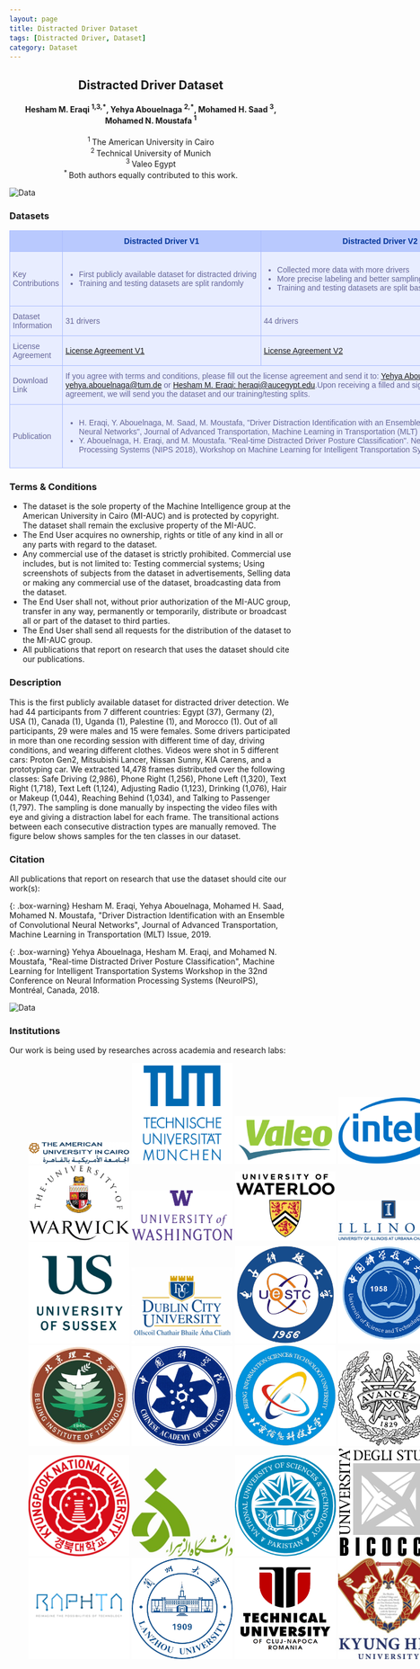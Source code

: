 ```yaml
---
layout: page
title: Distracted Driver Dataset
tags: [Distracted Driver, Dataset]
category: Dataset
---
```


<h2 style="text-align: center;"><strong>Distracted Driver Dataset</strong></h2>
<h4 style="text-align: center;"><strong>Hesham M. Eraqi <sup>1,3,*</sup>, Yehya Abouelnaga <sup>2,*</sup>, Mohamed H. Saad <sup>3</sup>, Mohamed N. Moustafa <sup>1</sup></strong></h4>
<p style="text-align: center;"><sup>1 </sup>The American University in Cairo<br /> <sup>2 </sup>Technical University of Munich<br /> <sup>3 </sup>Valeo Egypt<br /> <sup>* </sup>Both authors equally contributed to this work.</p>

![Data](https://heshameraqi.github.io/data/auc.distracted.driver.dataset/Data.png)

### Datasets

<style type="text/css">
.tg  {border-collapse:collapse;border-spacing:0;border-color:#aabcfe;}
.tg td{font-family:Arial, sans-serif;font-size:14px;padding:10px 5px;border-style:solid;border-width:1px;overflow:hidden;word-break:normal;border-color:#aabcfe;color:#669;background-color:#e8edff;}
.tg th{font-family:Arial, sans-serif;font-size:14px;font-weight:normal;padding:10px 5px;border-style:solid;border-width:1px;overflow:hidden;word-break:normal;border-color:#aabcfe;color:#039;background-color:#b9c9fe;}
.tg .tg-s6z2{text-align:center}
.tg .tg-md4w{background-color:#D2E4FC;text-align:left}
.tg .tg-5hgy{background-color:#D2E4FC;text-align:center}
.tg .tg-s268{text-align:left}
</style>
<table class="tg" style="undefined;table-layout: fixed; width: 874px" align="center">
<colgroup>
<col style="width: 94px">
<col style="width: 354px">
<col style="width: 426px">
</colgroup>
  <tr>
    <th class="tg-5e9r"></th>
    <th class="tg-c3ow"><strong>Distracted Driver V1</strong></th>
    <th class="tg-c3ow"><strong>Distracted Driver V2</strong></th>
  </tr>
  <tr>
    <td class="tg-c3ow">Key Contributions</td>
    <td class="tg-0pky">
		<ul class="dashed">
			<li>First publicly available dataset for distracted driving</li>
			<li>Training and testing datasets are split randomly</li>
		</ul>
	</td>
    <td class="tg-0pky">
		<ul class="dashed">
			<li>Collected more data with more drivers</li>
			<li>More precise labeling and better sampling per class</li>
			<li>Training and testing datasets are split based on drivers</li>
		</ul>
	</td>
  </tr>
  <tr>
    <td class="tg-c3ow">Dataset Information</td>
    <td class="tg-c3ow">31 drivers</td>
    <td class="tg-c3ow">44 drivers</td>
  </tr>
  <tr>
    <td class="tg-c3ow">License Agreement</td>
    <td class="tg-c3ow"><a href="https://heshameraqi.github.io/data/auc.distracted.driver.dataset/Distracted_Driver_Dataset_V1_License_Agreement.pdf">License Agreement V1</a></td>
    <td class="tg-c3ow"><a href="https://heshameraqi.github.io/data/auc.distracted.driver.dataset/Distracted_Driver_Dataset_V2_License_Agreement.pdf">License Agreement V2</a></td>
  </tr>
  <tr>
    <td class="tg-c3ow">Download Link</td>
    <td class="tg-c3ow" colspan="2">If you agree with terms and conditions, please fill out the license agreement and send it to: <a href="mailto:yehya.abouelnaga@tum.de">Yehya Abouelnaga: yehya.abouelnaga@tum.de</a> or <a href="mailto:heraqi@aucegypt.edu">Hesham M. Eraqi: heraqi@aucegypt.edu</a>.Upon receiving a filled and signed license agreement, we will send you the dataset and our training/testing splits.</td>
  </tr>
  <tr>
    <td class="tg-c3ow">Publication</td>
    <td class="tg-0pky" colspan="2">
		<ul class="dashed">
			<li>H. Eraqi, Y. Abouelnaga, M. Saad, M. Moustafa, "Driver Distraction Identification with an Ensemble of Convolutional Neural Networks", Journal of Advanced Transportation, Machine Learning in Transportation (MLT) Issue, 2019.</li>
			<li>Y. Abouelnaga, H. Eraqi, and M. Moustafa. "Real-time Distracted Driver Posture Classification". Neural Information Processing Systems (NIPS 2018), Workshop on Machine Learning for Intelligent Transportation Systems, Dec. 2018.</li>
		</ul>
	</td>
  </tr>
</table>


### Terms & Conditions

<td class="tg-0pky" colspan="2">
	<ul class="dashed">
		<li>The dataset is the sole property of the Machine Intelligence group at the American University in Cairo (MI-AUC) and is protected by copyright. The dataset shall remain the exclusive property of the MI-AUC.</li>
		<li>The End User acquires no ownership, rights or title of any kind in all or any parts with regard to the dataset.</li>
		<li>Any commercial use of the dataset is strictly prohibited. Commercial use includes, but is not limited to: Testing commercial systems; Using screenshots of subjects from the dataset in advertisements, Selling data or making any commercial use of the dataset, broadcasting data from the dataset.</li>
		<li>The End User shall not, without prior authorization of the MI-AUC group, transfer in any way, permanently or temporarily, distribute or broadcast all or part of the dataset to third parties.</li>
		<li>The End User shall send all requests for the distribution of the dataset to the MI-AUC group.</li>
		<li>All publications that report on research that uses the dataset should cite our publications.</li>
	</ul>
</td>

### Description

This is the first publicly available dataset for distracted driver detection. We had 44 participants from 7 different countries: Egypt (37), Germany (2), USA (1), Canada (1), Uganda (1), Palestine (1), and Morocco (1). Out of all participants, 29 were males and 15 were females. Some drivers participated in more than one recording session with different time of day, driving conditions, and wearing different clothes.
Videos were shot in 5 different cars: Proton Gen2, Mitsubishi Lancer, Nissan Sunny, KIA Carens, and a prototyping car. We extracted 14,478 frames distributed over the following classes: Safe Driving (2,986), Phone Right (1,256), Phone Left (1,320), Text Right (1,718), Text Left (1,124), Adjusting Radio (1,123), Drinking (1,076), Hair or Makeup (1,044), Reaching Behind (1,034), and Talking to Passenger (1,797). The sampling is done manually by inspecting the video files with eye and giving a distraction label for each frame. The transitional actions between each consecutive distraction types are manually removed. The figure below shows samples for the ten classes in our dataset.

### Citation

All publications that report on research that use the dataset should cite our work(s):

{: .box-warning}
Hesham M. Eraqi, Yehya Abouelnaga, Mohamed H. Saad, Mohamed N. Moustafa, "Driver Distraction Identification with an Ensemble of Convolutional Neural Networks", Journal of Advanced Transportation, Machine Learning in Transportation (MLT) Issue, 2019.

{: .box-warning}
Yehya Abouelnaga, Hesham M. Eraqi, and Mohamed N. Moustafa, "Real-time Distracted Driver Posture Classification", Machine Learning for Intelligent Transportation Systems Workshop in the 32nd Conference on Neural Information Processing Systems (NeuroIPS), Montréal, Canada, 2018.

![Data](https://heshameraqi.github.io/data/auc.distracted.driver.dataset/System.png)

### Institutions

Our work is being used by researches across academia and research labs:
<div class="row" style="width:800px; margin:0 auto;" align="center"> 
  <div class="column">
    <img src="/data/auc.distracted.driver.dataset/logos/auc.jpg" width="180" />
	<img src="/data/auc.distracted.driver.dataset/logos/tum.gif" width="180" />
	<img src="/data/auc.distracted.driver.dataset/logos/valeo.png" width="180" />
	<img src="/data/auc.distracted.driver.dataset/logos/intel.png" width="180" />
  </div>
  <div class="column">
	<img src="/data/auc.distracted.driver.dataset/logos/university-of-warwick.png" width="180" />
	<img src="/data/auc.distracted.driver.dataset/logos/washington.edu.png" width="180" />
	<img src="/data/auc.distracted.driver.dataset/logos/University-of-Waterloo.png" width="180" />
	<img src="/data/auc.distracted.driver.dataset/logos/university_of_illinois.gif" width="180" />
  </div>
  <div class="column">
	<img src="/data/auc.distracted.driver.dataset/logos/University_of_Sussex_Logo.png" width="180" />
	<img src="/data/auc.distracted.driver.dataset/logos/DCU_Three_Castles.png" width="180" />
	<img src="/data/auc.distracted.driver.dataset/logos/uestc.png" width="180" />
	<img src="/data/auc.distracted.driver.dataset/logos/ustc.png" width="180" />
  </div>
  <div class="column">
	<img src="/data/auc.distracted.driver.dataset/logos/beijing-institute-of-technology.png" width="180" />
	<img src="/data/auc.distracted.driver.dataset/logos/chinese-academy-of-sciences.png" width="180" />
	<img src="/data/auc.distracted.driver.dataset/logos/beijing_info_tech_uni_logo.png" width="180" />
	<img src="/data/auc.distracted.driver.dataset/logos/chalmers.png" width="180" />
  </div>
  <div class="column">
	<img src="/data/auc.distracted.driver.dataset/logos/kyungpook.png" width="180" />
	<img src="/data/auc.distracted.driver.dataset/logos/alzahra_university.jpg" width="180" />
	<img src="/data/auc.distracted.driver.dataset/logos/national_usct_pakistan.png" width="180" />
	<img src="/data/auc.distracted.driver.dataset/logos/UNIMIB-LOGO.png" width="180" />
  </div>
  <div class="column">
	<img src="/data/auc.distracted.driver.dataset/logos/raphta.png" width="180" />
	<img src="/data/auc.distracted.driver.dataset/logos/Lanzhou_Univ_logo.png" width="180" />
	<img src="/data/auc.distracted.driver.dataset/logos/technical-university-cluj-napoca-romania.png" width="180" />
	<img src="/data/auc.distracted.driver.dataset/logos/kyunghee-university.jpg" width="180" />
  </div>
</div>

